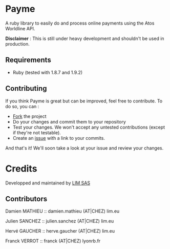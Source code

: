 # Payme

A ruby library to easily do and process online payments using the Atos Worldline API.

**Disclaimer** : This is still under heavy development and shouldn't be used in production.

Requirements
------------

* Ruby (tested with 1.8.7 and 1.9.2)

Contributing
------------

If you think Payme is great but can be improved, feel free to contribute.
To do so, you can :

* [Fork](http://help.github.com/forking/) the project
* Do your changes and commit them to your repository
* Test your changes. We won't accept any untested contributions (except if they're not testable).
* Create an [issue](http://github.com/LIMSAS/payme/issues) with a link to your commits.

And that's it! We'll soon take a look at your issue and review your changes.


# Credits

Developped and maintained by [LIM SAS](http://lim.eu)


## Contributors

Damien MATHIEU :: damien.mathieu (AT|CHEZ) lim.eu

Julien SANCHEZ :: julien.sanchez (AT|CHEZ) lim.eu

Hervé GAUCHER  :: herve.gaucher  (AT|CHEZ) lim.eu

Franck VERROT  :: franck (AT|CHEZ) lyonrb.fr
